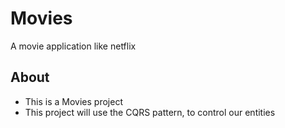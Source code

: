 # Movies
A movie application like netflix

## About
* This is a Movies project
* This project will use the CQRS pattern, to control our entities
